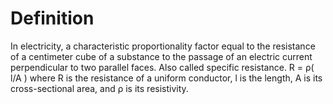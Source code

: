 # Definition

In electricity, a characteristic proportionality factor equal to the
resistance of a centimeter cube of a substance to the passage of an
electric current perpendicular to two parallel faces. Also called
specific resistance. R = ρ( l/A ) where R is the resistance of a uniform
conductor, l is the length, A is its cross-sectional area, and ρ is its
resistivity.
